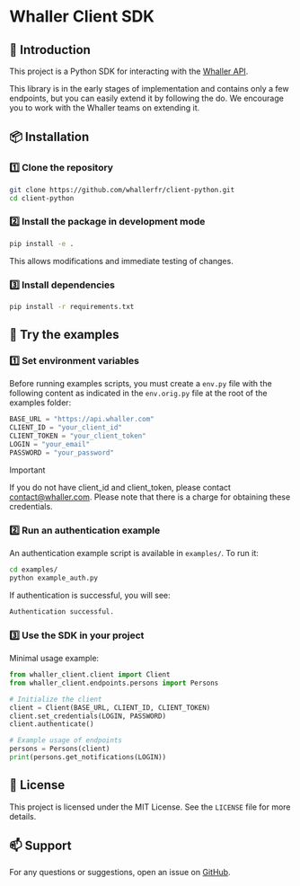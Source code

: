 # Whaller Client SDK

## 📌 Introduction

This project is a Python SDK for interacting with the [Whaller API](https://developer.whaller.com/).

This library is in the early stages of implementation and contains only a few endpoints, but you can easily extend it by following the do. We encourage you to work with the Whaller teams on extending it.

## 📦 Installation

### 1️⃣ **Clone the repository**

```sh
git clone https://github.com/whallerfr/client-python.git
cd client-python
```

### 2️⃣ **Install the package in development mode**

```sh
pip install -e .
```

This allows modifications and immediate testing of changes.

### 3️⃣ **Install dependencies**

```sh
pip install -r requirements.txt
```

## 🚀 Try the examples

### 1️⃣ **Set environment variables**

Before running examples scripts, you must create a `env.py` file with the following content as indicated in the `env.orig.py` file at the root of the examples folder:

```python
BASE_URL = "https://api.whaller.com"
CLIENT_ID = "your_client_id"
CLIENT_TOKEN = "your_client_token"
LOGIN = "your_email"
PASSWORD = "your_password"
```

> [!IMPORTANT]
> If you do not have client_id and client_token, please contact contact@whaller.com. Please note that there is a charge for obtaining these credentials.

### 2️⃣ **Run an authentication example**

An authentication example script is available in `examples/`. To run it:

```sh
cd examples/
python example_auth.py
```

If authentication is successful, you will see:

```sh
Authentication successful.
```

### 3️⃣ **Use the SDK in your project**

Minimal usage example:

```python
from whaller_client.client import Client
from whaller_client.endpoints.persons import Persons

# Initialize the client
client = Client(BASE_URL, CLIENT_ID, CLIENT_TOKEN)
client.set_credentials(LOGIN, PASSWORD)
client.authenticate()

# Example usage of endpoints
persons = Persons(client)
print(persons.get_notifications(LOGIN))
```

## 📄 License

This project is licensed under the MIT License. See the `LICENSE` file for more details.

## 📫 Support

For any questions or suggestions, open an issue on [GitHub](https://github.com/whallerfr/client-python/issues).

